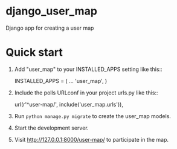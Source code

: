 django\_user\_map
=================

Django app for creating a user map

# Quick start

1. Add "user\_map" to your INSTALLED\_APPS setting like this::

    INSTALLED_APPS = (
        ...
        'user_map',
    )

2. Include the polls URLconf in your project urls.py like this::

    url(r'^user-map/', include('user_map.urls')),

3. Run `python manage.py migrate` to create the user_map models.

4. Start the development server.

5. Visit http://127.0.0.1:8000/user-map/ to participate in the map.
